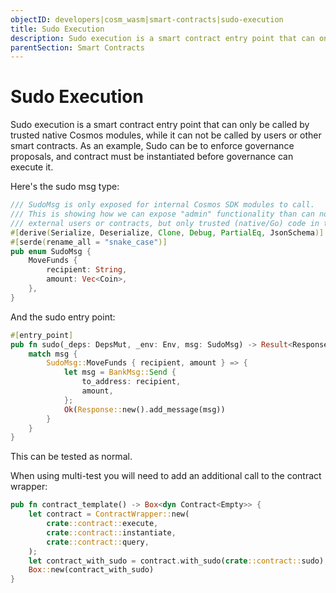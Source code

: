```yaml
---
objectID: developers|cosm_wasm|smart-contracts|sudo-execution
title: Sudo Execution
description: Sudo execution is a smart contract entry point that can only be called by trusted native Cosmos modules, while it can not be called by users or other smart contracts
parentSection: Smart Contracts
---
```


# Sudo Execution

Sudo execution is a smart contract entry point that can only be called by trusted native Cosmos modules, while it can not be called by users or other smart contracts. As an example, Sudo can be to enforce governance proposals, and contract must be instantiated before governance can execute it.


Here's the sudo msg type:
```rust
/// SudoMsg is only exposed for internal Cosmos SDK modules to call.
/// This is showing how we can expose "admin" functionality than can not be called by
/// external users or contracts, but only trusted (native/Go) code in the blockchain
#[derive(Serialize, Deserialize, Clone, Debug, PartialEq, JsonSchema)]
#[serde(rename_all = "snake_case")]
pub enum SudoMsg {
    MoveFunds {
        recipient: String,
        amount: Vec<Coin>,
    },
}
```
And the sudo entry point:
```rust
#[entry_point]
pub fn sudo(_deps: DepsMut, _env: Env, msg: SudoMsg) -> Result<Response, HackError> {
    match msg {
        SudoMsg::MoveFunds { recipient, amount } => {
            let msg = BankMsg::Send {
                to_address: recipient,
                amount,
            };
            Ok(Response::new().add_message(msg))
        }
    }
}
```
This can be tested as normal.

When using multi-test you will need to add an additional call to the contract wrapper:
```rust
pub fn contract_template() -> Box<dyn Contract<Empty>> {
    let contract = ContractWrapper::new(
        crate::contract::execute,
        crate::contract::instantiate,
        crate::contract::query,
    );
    let contract_with_sudo = contract.with_sudo(crate::contract::sudo);
    Box::new(contract_with_sudo)
}
````